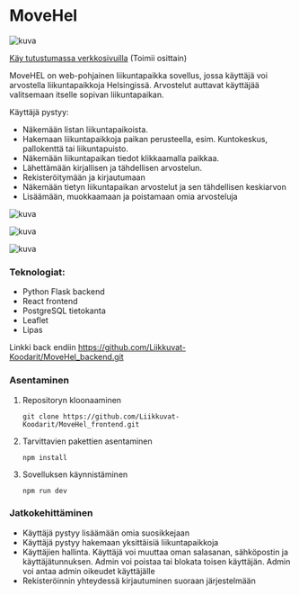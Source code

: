 # MoveHel
![kuva](https://github.com/Liikkuvat-Koodarit/MoveHel_frontend/assets/143928416/cda4c22a-5818-4f5b-bc77-748532fa9720)

[Käy tutustumassa verkkosivuilla](https://movehel-frontend.onrender.com/) (Toimii osittain)

MoveHEL on web-pohjainen liikuntapaikka sovellus, jossa käyttäjä voi arvostella liikuntapaikkoja Helsingissä. Arvostelut auttavat käyttäjää valitsemaan itselle sopivan liikuntapaikan. 

Käyttäjä pystyy:
- Näkemään listan liikuntapaikoista.
- Hakemaan liikuntapaikkoja paikan perusteella, esim. Kuntokeskus, pallokenttä tai liikuntapuisto.
- Näkemään liikuntapaikan tiedot klikkaamalla paikkaa.
- Lähettämään kirjallisen ja tähdellisen arvostelun.
- Rekisteröitymään ja kirjautumaan
- Näkemään tietyn liikuntapaikan arvostelut ja sen tähdellisen keskiarvon
- Lisäämään, muokkaamaan ja poistamaan omia arvosteluja

![kuva](https://github.com/Liikkuvat-Koodarit/MoveHel_frontend/assets/143928416/edf64ca5-ded9-4603-b31d-3553a15cb112)

![kuva](https://github.com/Liikkuvat-Koodarit/MoveHel_frontend/assets/143928416/b46294c7-44b1-4835-8e7b-8f793dc52fff)

![kuva](https://github.com/Liikkuvat-Koodarit/MoveHel_frontend/assets/143928416/06ed3c18-77cc-48e0-bba5-a86707e15e82)




### Teknologiat:
- Python Flask backend
- React frontend
- PostgreSQL tietokanta
- Leaflet
- Lipas

Linkki back endiin https://github.com/Liikkuvat-Koodarit/MoveHel_backend.git

### Asentaminen

1. Repositoryn kloonaaminen

   ```git clone https://github.com/Liikkuvat-Koodarit/MoveHel_frontend.git```

2. Tarvittavien pakettien asentaminen

   ```npm install```

3. Sovelluksen käynnistäminen

   ```npm run dev```

### Jatkokehittäminen

- Käyttäjä pystyy lisäämään omia suosikkejaan
- Käyttäjä pystyy hakemaan yksittäisiä liikuntapaikkoja
- Käyttäjien hallinta. Käyttäjä voi muuttaa oman salasanan, sähköpostin ja käyttäjätunnuksen.
Admin voi poistaa tai blokata toisen käyttäjän. Admin voi antaa admin oikeudet käyttäjälle
- Rekisteröinnin yhteydessä kirjautuminen suoraan järjestelmään




   
  
